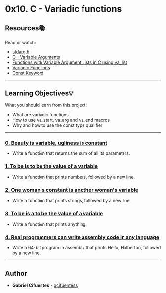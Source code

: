# 0x10. C - Variadic functions

## Resources:books:
Read or watch:
* [stdarg.h](https://intranet.hbtn.io/rltoken/KNHC7kjcnZZCKDCHdXis4w)
* [C - Variable Arguments](https://intranet.hbtn.io/rltoken/zwbmuG8xpQ-ezg9_U8a6mg)
* [Functions with Variable Argument Lists in C using va_list](https://intranet.hbtn.io/rltoken/8XLFeeXtYxqNYDpStBJbDw)
* [Variadic Functions](https://intranet.hbtn.io/rltoken/VOS7s9X1ysxlU2X3xtCmFw)
* [Const Keyword](https://intranet.hbtn.io/rltoken/vxuoclIH_Hap9c7sciDnFQ)

---
## Learning Objectives:bulb:
What you should learn from this project:

* What are variadic functions
* How to use va_start, va_arg and va_end macros
* Why and how to use the const type qualifier

---

### [0. Beauty is variable, ugliness is constant](./0-sum_them_all.c)
* Write a function that returns the sum of all its parameters.


### [1. To be is to be the value of a variable](./1-print_numbers.c)
* Write a function that prints numbers, followed by a new line.


### [2. One woman's constant is another woman's variable](./2-print_strings.c)
* Write a function that prints strings, followed by a new line.


### [3. To be is a to be the value of a variable](./3-print_all.c)
* Write a function that prints anything.


### [4. Real programmers can write assembly code in any language](./100-hello_holberton.asm)
* Write a 64-bit program in assembly that prints Hello, Holberton, followed by a new line.

---

## Author
* **Gabriel Cifuentes** - [gcifuentess](https://github.com/gcifuentess/)
